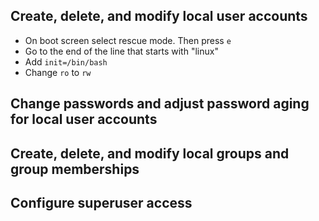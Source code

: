 ## Create, delete, and modify local user accounts
- On boot screen select rescue mode. Then press `e`
- Go to the end of the line that starts with "linux"
- Add `init=/bin/bash`
- Change `ro` to `rw`
## Change passwords and adjust password aging for local user accounts

## Create, delete, and modify local groups and group memberships

## Configure superuser access
